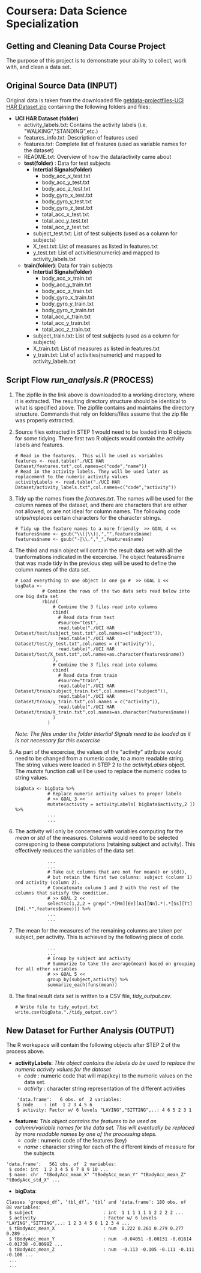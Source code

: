 # Coursera: Data Science Specialization
## Getting and Cleaning Data Course Project
The purpose of this project is to demonstrate your ability to collect, work with, and clean a data set.

## Original Source Data (INPUT)
Original data is taken from the downloaded file [getdata-projectfiles-UCI HAR Dataset.zip](https://d396qusza40orc.cloudfront.net/getdata%2Fprojectfiles%2FUCI%20HAR%20Dataset.zip) containing the following folders and files:

* __UCI HAR Dataset (folder)__
    + activity_labels.txt: Contains the activity labels (i.e. "WALKING","STANDING",etc.)
    + features_info.txt: Description of features used
    + features.txt: Complete list of features (used as variable names for the dataset)
    + README.txt: Overview of how the data/activity came about
    + __test(folder)__ : Data for test subjects
        - __Intertial Signals(folder)__
            * body_acc_x_test.txt
            * body_acc_y_test.txt
            * body_acc_z_test.txt
            * body_gyro_x_test.txt
            * body_gyro_y_test.txt
            * body_gyro_z_test.txt
            * total_acc_x_test.txt
            * total_acc_y_test.txt
            * total_acc_z_test.txt
        - subject_test.txt: List of test subjects (used as a column for subjects)
        - X_test.txt: List of measures as listed in features.txt
        - y_test.txt: List of activities(numeric) and mapped to activity_labels.txt
    + __train(folder)__: Data for train subjects
        - __Intertial Signals(folder)__
            * body_acc_x_train.txt
            * body_acc_y_train.txt
            * body_acc_z_train.txt
            * body_gyro_x_train.txt
            * body_gyro_y_train.txt
            * body_gyro_z_train.txt
            * total_acc_x_train.txt
            * total_acc_y_train.txt
            * total_acc_z_train.txt
        - subject_train.txt: List of test subjects (used as a column for subjects)
        - X_train.txt: List of measures as listed in features.txt
        - y_train.txt: List of activities(numeric) and mapped to activity_labels.txt

## Script Flow _run_analysis.R_ (PROCESS)
1. The zipfile in the link above is downloaded to a working directory, where it is extracted.  The resulting directory structure should be identical to what is specified above.  The zipfile contains and maintains the directory structure.  Commands that rely on folders/files assume that the zip file was properly extracted.

2. Source files extracted in STEP 1 would need to be loaded into R objects for some tidying. There first two R objects would contain the activity labels and features.

    ~~~~
    # Read in the features.  This will be used as variables
    features <- read.table("./UCI HAR Dataset/features.txt",col.names=c("code","name"))
    # Read in the activity labels. They will be used later as replacement to the numeric activity values
    activityLabels <- read.table("./UCI HAR Dataset/activity_labels.txt",col.names=c("code","activity"))
    ~~~~
    
3. Tidy up the names from the _features.txt_.  The names will be used for the column names of the dataset, and there are characters that are either not allowed, or are not ideal for column names.  The following code strips/replaces certain characters for the character strings.

    ~~~~
    # Tidy up the feature names to a more friendly  >> GOAL 4 <<
    features$name <- gsub("\\(|\\)|,","",features$name)
    features$name <- gsub("-|\\.","_",features$name)
    ~~~~

4. The third and main object will contain the result data set with all the tranformations indicated in the excercise.  The object features$name that was made tidy in the previous step will be used to define the column names of the data set. 

    ~~~~
    # Load everything in one object in one go #  >> GOAL 1 <<
    bigData <-  
              # Combine the rows of the two data sets read below into one big data set
              rbind(
                  # Combine the 3 files read into columns
                  cbind(
                    # Read data from test
                    #source="test",
                    read.table("./UCI HAR Dataset/test/subject_test.txt",col.names=c("subject")),
                    read.table("./UCI HAR Dataset/test/y_test.txt",col.names = c("activity")),
                    read.table("./UCI HAR Dataset/test/X_test.txt",col.names=as.character(features$name))
                  ),
                  # Combine the 3 files read into columns
                  cbind(
                    # Read data from train
                    #source="train",
                    read.table("./UCI HAR Dataset/train/subject_train.txt",col.names=c("subject")),
                    read.table("./UCI HAR Dataset/train/y_train.txt",col.names = c("activity")),
                    read.table("./UCI HAR Dataset/train/X_train.txt",col.names=as.character(features$name))
                  )
                )
    ~~~~
    _Note: The files under the folder Intertial Signals need to be loaded as it is not necessary for this excercise_

5. As part of the excercise, the values of the "activity" attribute would need to be changed from a numeric code, to a more readable string.  The string values were loaded in STEP 2 to the _activityLables_ object.  The _mutate_ function call will be used to replace the numeric codes to string values.

    ~~~~
    bigData <- bigData %>% 
                # Replace numeric activity values to proper labels
                # >> GOAL 3 <<
                mutate(activity = activityLabels[ bigData$activity,2 ]) %>%
                ...
                ...
    ~~~~

6. The activity will only be concerned with variables computing for the _mean_ or _std_ of the measures.  Columns would need to be selected corresponing to these computations (retaining subject and activity).  This effectively reduces the variables of the data set.

    ~~~~
                ...
                ...
                # Take out columns that are not for mean() or std(), 
                # but retain the first two columns: subject (column 1) and activity (column 2).
                # Concatenate column 1 and 2 with the rest of the columns that satisfy the condition.
                # >> GOAL 2 <<
                select(c(1,2,2 + grep(".*[Mm][Ee][Aa][Nn].*|.*[Ss][Tt][Dd].*",features$name))) %>%
                ...
                ...
    ~~~~

7. The mean for the measures of the remaining columns are taken per subject, per activity.  This is achieved by the following piece of code.

    ~~~~
                ...
                ...
                # Group by subject and activity
                # Summarize to take the average(mean) based on grouping for all other variables
                # >> GOAL 5 <<
                group_by(subject,activity) %>%
                summarize_each(funs(mean))
    ~~~~

8. The final result data set is written to a CSV file, _tidy_output.csv_.

    ~~~~
    # Write file to tidy_output.txt
    write.csv(bigData,"./tidy_output.csv")
    ~~~~

## New Dataset for Further Analysis (OUTPUT)
The R workspace will contain the following objects after STEP 2 of the process above.

* __activityLabels__: _This object contains the labels do be used to replace the numeric activity values for the dataset_
    + _code_ : numeric code that will map(key) to the numeric values on the data set.
    + _activity_ : character string representation of the different activities

~~~~
    'data.frame':	6 obs. of  2 variables:
    $ code    : int  1 2 3 4 5 6
    $ activity: Factor w/ 6 levels "LAYING","SITTING",..: 4 6 5 2 3 1
~~~~

* __features__: _This object contains the features to be used as column/variable names for the data set.  This will eventually be replaced by more readable names by one of the processing steps._
    + _code_ : numeric code of the features (key)
    + _name_ : character string for each of the different kinds of measure for the subjects

~~~~
'data.frame':	561 obs. of  2 variables:
 $ code: int  1 2 3 4 5 6 7 8 9 10 ...
 $ name: chr  "tBodyAcc_mean_X" "tBodyAcc_mean_Y" "tBodyAcc_mean_Z" "tBodyAcc_std_X" ...
~~~~

* __bigData__: 

~~~~
Classes ‘grouped_df’, ‘tbl_df’, ‘tbl’ and 'data.frame':	180 obs. of  88 variables:
 $ subject                          : int  1 1 1 1 1 1 2 2 2 2 ...
 $ activity                         : Factor w/ 6 levels "LAYING","SITTING",..: 1 2 3 4 5 6 1 2 3 4 ...
 $ tBodyAcc_mean_X                  : num  0.222 0.261 0.279 0.277 0.289 ...
 $ tBodyAcc_mean_Y                  : num  -0.04051 -0.00131 -0.01614 -0.01738 -0.00992 ...
 $ tBodyAcc_mean_Z                  : num  -0.113 -0.105 -0.111 -0.111 -0.108 ...
 ...
 ...
~~~~

